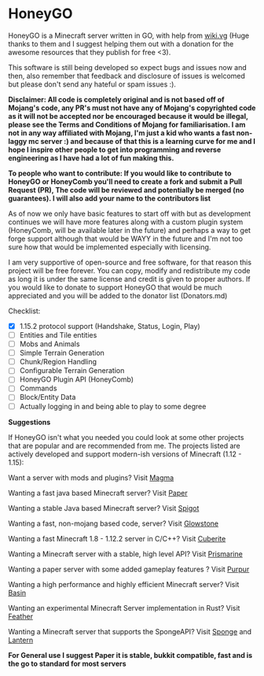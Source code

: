 # HoneyGO

HoneyGO is a Minecraft server written in GO, with help from [wiki.vg](https://wiki.vg) (Huge thanks to them and I suggest helping them out with a donation for the awesome resources that they publish for free <3).

This software is still being developed so expect bugs and issues now and then, also remember that feedback and disclosure of issues is welcomed but please don't send any hateful or spam issues :).

**Disclaimer: All code is completely original and is not based off of Mojang's code, any PR's must not have any of Mojang's copyrighted code as it will not be accepted nor be encouraged because it would be illegal, please see the Terms and Conditions of Mojang for familiarisation. I am not in any way affiliated with Mojang, I'm just a kid who wants a fast non-laggy mc server :) and because of that this is a learning curve for me and I hope I inspire other people to get into programming and reverse engineering as I have had a lot of fun making this.**

**To people who want to contribute: If you would like to contribute to HoneyGO or HoneyComb you'll need to create a fork and submit a Pull Request (PR), The code will be reviewed and potentially be merged (no guarantees). I will also add your name to the contributors list**

As of now we only have basic features to start off with but as development continues we will have more features along with a custom plugin system (HoneyComb, will be available later in the future) and perhaps a way to get forge support although that would be WAYY in the future and I'm not too sure how that would be implemented especially with licensing.

I am very supportive of open-source and free software, for that reason this project will be free forever. You can copy, modify and redistribute my code as long it is under the same license and credit is given to proper authors. If you would like to donate to support HoneyGO that would be much appreciated and you will be added to the donator list (Donators.md) 

Checklist:

* [x] 1.15.2 protocol support (Handshake, Status, Login, Play)
* [ ] Entities and Tile entities
* [ ] Mobs and Animals
* [ ] Simple Terrain Generation
* [ ] Chunk/Region Handling
* [ ] Configurable Terrain Generation
* [ ] HoneyGO Plugin API (HoneyComb)
* [ ] Commands
* [ ] Block/Entity Data
* [ ] Actually logging in and being able to play to some degree

**Suggestions**

If HoneyGO isn't what you needed you could look at some other projects that are popular and are recommended from me. The projects listed are actively developed and support modern-ish versions of Minecraft (1.12 - 1.15):

Want a server with mods and plugins? Visit [Magma](https://magmafoundation.org/)

Wanting a fast java based Minecraft server? Visit [Paper](https://papermc.io/)

Wanting a stable Java based Minecraft server? Visit [Spigot](https://www.spigotmc.org/)

Wanting a fast, non-mojang based code, server? Visit [Glowstone](https://glowstone.net/)

Wanting a fast Minecraft 1.8 - 1.12.2 server in C/C++? Visit [Cuberite](https://cuberite.org/)

Wanting a Minecraft server with a stable, high level API? Visit [Prismarine](http://flying-squid.prismarine.js.org/#/)

Wanting a paper server with some added gameplay features ? Visit [Purpur](https://github.com/pl3xgaming/Purpur)

Wanting a high performance and highly efficient Minecraft server? Visit [Basin](https://github.com/basinserver/basin)

Wanting an experimental Minecraft Server implementation in Rust? Visit [Feather](https://github.com/feather-rs/feather)

Wanting a Minecraft server that supports the SpongeAPI? Visit [Sponge](https://www.spongepowered.org/) and [Lantern](https://github.com/LanternPowered/Lantern)

**For General use I suggest Paper it is stable, bukkit compatible, fast and is the go to standard for most servers**
